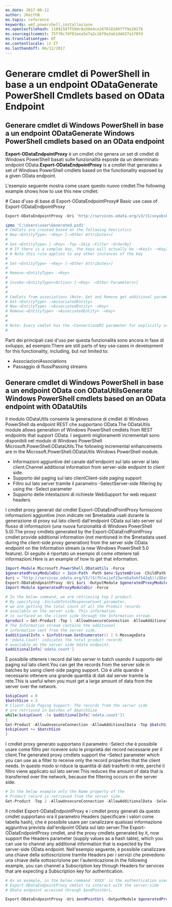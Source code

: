 ```yaml
---
ms.date: 2017-06-12
author: JKeithB
ms.topic: reference
keywords: wmf,powershell,installazione
ms.openlocfilehash: 11891587f59dc8a38e4ce267018160f7f9a28178
ms.sourcegitcommit: 75f70c7df01eea5e7a2c16f9a3ab1dd437a1f8fd
ms.translationtype: HT
ms.contentlocale: it-IT
ms.lasthandoff: 06/12/2017
---
```

# <a name="generate-powershell-cmdlets-based-on-odata-endpoint"></a><span data-ttu-id="64340-102">Generare cmdlet di PowerShell in base a un endpoint OData</span><span class="sxs-lookup"><span data-stu-id="64340-102">Generate PowerShell Cmdlets based on OData Endpoint</span></span>
<a name="generate-windows-powershell-cmdlets-based-on-an-odata-endpoint"></a><span data-ttu-id="64340-103">Generare cmdlet di Windows PowerShell in base a un endpoint OData</span><span class="sxs-lookup"><span data-stu-id="64340-103">Generate Windows PowerShell cmdlets based on an OData endpoint</span></span>
--------------------------------------------------------------

<span data-ttu-id="64340-104">**Export-ODataEndpointProxy** è un cmdlet che genera un set di cmdlet di Windows PowerShell basati sulle funzionalità esposte da un determinato endpoint OData.</span><span class="sxs-lookup"><span data-stu-id="64340-104">**Export-ODataEndpointProxy** is a cmdlet that generates a set of Windows PowerShell cmdlets based on the functionality exposed by a given OData endpoint.</span></span>

<span data-ttu-id="64340-105">L'esempio seguente mostra come usare questo nuovo cmdlet:</span><span class="sxs-lookup"><span data-stu-id="64340-105">The following example shows how to use this new cmdlet:</span></span>

<span data-ttu-id="64340-106">\# Caso d'uso di base di Export-ODataEndpointProxy</span><span class="sxs-lookup"><span data-stu-id="64340-106">\# Basic use case of Export-ODataEndpointProxy</span></span>

```powershell
Export-ODataEndpointProxy -Uri 'http://services.odata.org/v3/(S(snyobsk1hhutkb2yulwldgf1))/odata/odata.svc' -OutputModule C:\Users\user\Generated.psd1

ipmo 'C:\Users\user\Generated.psd1'
# Cmdlets are created based on the following heuristics
# New-<EntityType> -<Key> [-<Other Attributes>]
#
# Get-<EntityType> [-<Key> -Top –Skip –Filter -OrderBy]
# # If there is a complex key, the keys will actually be -<Key1> -<Key2>…
# # Note this rule applies to any other instances of the key
#
# Set-<EntityType> -<Key> [-<Other Attributes>]
#
# Remove-<EntityType> -<Key>
#
# Invoke-<EntityType><Action> [-<Key> -<Other Parameters>]
#
#
# Cmdlets from associations (Note: Get and Remove get additional parameter sets)
# Get-<EntityType> -<AssociatedEntity>
# New-<EntityType> -<AssociatedEntity> -<Key>
# Remove-<EntityType> -<AssociatedEntity> -<Key>
#
#
# Note: Every cmdlet has the –ConnectionURI parameter for explicitly setting the URI of the endpoint. This normally uses the same address that you gave the Export-ODataEndpointProxy cmdlet, but can be overridden in this fashion for the sake of similar endpoints.
#
```

<span data-ttu-id="64340-107">Parti dei principali casi d'uso per questa funzionalità sono ancora in fase di sviluppo, ad esempio:</span><span class="sxs-lookup"><span data-stu-id="64340-107">There are still parts of key use cases in development for this functionality, including, but not limited to:</span></span>
-   <span data-ttu-id="64340-108">Associazioni</span><span class="sxs-lookup"><span data-stu-id="64340-108">Associations</span></span>
-   <span data-ttu-id="64340-109">Passaggio di flussi</span><span class="sxs-lookup"><span data-stu-id="64340-109">Passing streams</span></span>

<a name="generate-windows-powershell-cmdlets-based-on-an-odata-endpoint-with-odatautils"></a><span data-ttu-id="64340-110">Generare cmdlet di Windows PowerShell in base a un endpoint OData con ODataUtils</span><span class="sxs-lookup"><span data-stu-id="64340-110">Generate Windows PowerShell cmdlets based on an OData endpoint with ODataUtils</span></span>
------------------------------------------------------------------------------
<span data-ttu-id="64340-111">Il modulo ODataUtils consente la generazione di cmdlet di Windows PowerShell da endpoint REST che supportano OData.</span><span class="sxs-lookup"><span data-stu-id="64340-111">The ODataUtils module allows generation of Windows PowerShell cmdlets from REST endpoints that support OData.</span></span> <span data-ttu-id="64340-112">I seguenti miglioramenti incrementali sono disponibili nel modulo di Windows PowerShell Microsoft.PowerShell.ODataUtils.</span><span class="sxs-lookup"><span data-stu-id="64340-112">The following incremental enhancements are in the Microsoft.PowerShell.ODataUtils Windows PowerShell module.</span></span>
-   <span data-ttu-id="64340-113">Informazioni aggiuntive del canale dall'endpoint sul lato server al lato client.</span><span class="sxs-lookup"><span data-stu-id="64340-113">Channel additional information from server-side endpoint to client side.</span></span>
-   <span data-ttu-id="64340-114">Supporto del paging sul lato client</span><span class="sxs-lookup"><span data-stu-id="64340-114">Client-side paging support</span></span>
-   <span data-ttu-id="64340-115">Filtro sul lato server tramite il parametro -Select</span><span class="sxs-lookup"><span data-stu-id="64340-115">Server-side filtering by using the -Select parameter</span></span>
-   <span data-ttu-id="64340-116">Supporto delle intestazioni di richieste Web</span><span class="sxs-lookup"><span data-stu-id="64340-116">Support for web request headers</span></span>

<span data-ttu-id="64340-117">I cmdlet proxy generati dal cmdlet Export-ODataEndPointProxy forniscono informazioni aggiuntive (non indicate nei $metadata usati durante la generazione di proxy sul lato client) dall'endpoint OData sul lato server sul flusso di informazioni (una nuova funzionalità di Windows PowerShell 5.0).</span><span class="sxs-lookup"><span data-stu-id="64340-117">The proxy cmdlets generated by the Export-ODataEndPointProxy cmdlet provide additional information (not mentioned in the $metadata used during the client-side proxy generation) from the server side OData endpoint on the Information stream (a new Windows PowerShell 5.0 feature).</span></span> <span data-ttu-id="64340-118">Di seguito è riportato un esempio di come ottenere tali informazioni.</span><span class="sxs-lookup"><span data-stu-id="64340-118">Here is an example of how to get that information.</span></span>
```powershell
Import-Module Microsoft.PowerShell.ODataUtils -Force
$generatedProxyModuleDir = Join-Path -Path $env:SystemDrive -ChildPath 'ODataDemoProxy'
$uri = "http://services.odata.org/V3/(S(fhleiief23wrm5a5nhf542q5))/OData/OData.svc/"
Export-ODataEndpointProxy -Uri $uri -OutputModule $generatedProxyModuleDir -Force -AllowUnSecureConnection -Verbose -AllowClobber
Import-Module $generatedProxyModuleDir -Force

# In the below command, we are retrieving top 1 product.
# By specifying -IncludeTotalResponseCount parameter,
# we are getting the total count of all the Product records
# available on the server side. This information
# is surfaced on the client side through the Information stream.
$product = Get-Product -Top 1 -AllowUnsecureConnection -AllowAdditionalData -IncludeTotalResponseCount -InformationVariable infoStream
# The Information stream contains the additional
# information sent from the server side.
$additionalInfo = $infoStream.GetEnumerator() | % MessageData
# 'Odata.Count' indicates the total product records
# available on the server side Odata endpoint.
$additionalInfo['odata.count']
```

<span data-ttu-id="64340-119">È possibile ottenere i record dal lato server in batch usando il supporto del paging sul lato client.</span><span class="sxs-lookup"><span data-stu-id="64340-119">You can get the records from the server side in batches by using client-side paging support.</span></span> <span data-ttu-id="64340-120">Ciò è utile quando è necessario ottenere una grande quantità di dati dal server tramite la rete.</span><span class="sxs-lookup"><span data-stu-id="64340-120">This is useful when you must get a large amount of data from the server over the network.</span></span>
```powershell
$skipCount = 0
$batchSize = 3
# Client-Side Paging Support: The records from the server side
# are retrieved in batches of $batchSize
while($skipCount -le $additionalInfo['odata.count'])
{
Get-Product -AllowUnsecureConnection -AllowAdditionalData -Top $batchSize -Skip $skipCount
$skipCount += $batchSize
}
```

<span data-ttu-id="64340-121">I cmdlet proxy generato supportano il parametro -Select che è possibile usare come filtro per ricevere solo le proprietà dei record necessarie per il client.</span><span class="sxs-lookup"><span data-stu-id="64340-121">The generated proxy cmdlets support the –Select parameter which you can use as a filter to receive only the record properties that the client needs.</span></span> <span data-ttu-id="64340-122">In questo modo si riduce la quantità di dati trasferiti in rete, perché il filtro viene applicato sul lato server.</span><span class="sxs-lookup"><span data-stu-id="64340-122">This reduces the amount of data that is transferred over the network, because the filtering occurs on the server side.</span></span>
```powershell
# In the below example only the Name property of the
# Product record is retrieved from the server side.
Get-Product -Top 2 -AllowUnsecureConnection -AllowAdditionalData -Select Name
```

<span data-ttu-id="64340-123">Il cmdlet Export-ODataEndpointProxy e i cmdlet proxy generati da questo cmdlet supportano ora il parametro Headers (specificare i valori come tabella hash), che è possibile usare per canalizzare qualsiasi informazione aggiuntiva prevista dall'endpoint OData sul lato server.</span><span class="sxs-lookup"><span data-stu-id="64340-123">The Export-ODataEndpointProxy cmdlet, and the proxy cmdlets generated by it, now support the Headers parameter (supply values as a hash table), which you can use to channel any additional information that is expected by the server-side OData endpoint.</span></span> <span data-ttu-id="64340-124">Nell'esempio seguente, è possibile canalizzare una chiave della sottoscrizione tramite Headers per i servizi che prevedono una chiave della sottoscrizione per l'autenticazione.</span><span class="sxs-lookup"><span data-stu-id="64340-124">In the following example, you can channel a Subscription key through Headers for services that are expecting a Subscription key for authentication.</span></span>
```powershell
# As an example, in the below command 'XXXX' is the authentication used by the
# Export-ODataEndpointProxy cmdlet to interact with the server-side
# OData endpoint accessed through $endPointUri.

Export-ODataEndpointProxy -Uri $endPointUri -OutputModule $generatedProxyModuleDir -Force -AllowUnSecureConnection -Verbose -Headers @{'subscription-key'='XXXX'}
```

